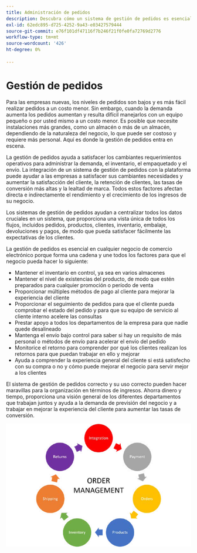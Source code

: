 ```yaml
---
title: Administración de pedidos
description: Descubra cómo un sistema de gestión de pedidos es esencial para su negocio de comercio electrónico.
exl-id: 62edc895-d725-4252-9a43-e03427579444
source-git-commit: e76f101df47116f7b246f21f0fe0fa72769d2776
workflow-type: tm+mt
source-wordcount: '426'
ht-degree: 0%

---
```


# Gestión de pedidos

Para las empresas nuevas, los niveles de pedidos son bajos y es más fácil realizar pedidos a un costo menor. Sin embargo, cuando la demanda aumenta los pedidos aumentan y resulta difícil manejarlos con un equipo pequeño o por usted mismo a un costo menor. Es posible que necesite instalaciones más grandes, como un almacén o más de un almacén, dependiendo de la naturaleza del negocio, lo que puede ser costoso y requiere más personal. Aquí es donde la gestión de pedidos entra en escena.

La gestión de pedidos ayuda a satisfacer los cambiantes requerimientos operativos para administrar la demanda, el inventario, el empaquetado y el envío. La integración de un sistema de gestión de pedidos con la plataforma puede ayudar a las empresas a satisfacer sus cambiantes necesidades y aumentar la satisfacción del cliente, la retención de clientes, las tasas de conversión más altas y la lealtad de marca. Todos estos factores afectan directa e indirectamente el rendimiento y el crecimiento de los ingresos de su negocio.

Los sistemas de gestión de pedidos ayudan a centralizar todos los datos cruciales en un sistema, que proporciona una vista única de todos los flujos, incluidos pedidos, productos, clientes, inventario, embalaje, devoluciones y pagos, de modo que pueda satisfacer fácilmente las expectativas de los clientes.

La gestión de pedidos es esencial en cualquier negocio de comercio electrónico porque forma una cadena y une todos los factores para que el negocio pueda hacer lo siguiente:

- Mantener el inventario en control, ya sea en varios almacenes
- Mantener el nivel de existencias del producto, de modo que estén preparados para cualquier promoción o período de venta
- Proporcionar múltiples métodos de pago al cliente para mejorar la experiencia del cliente
- Proporcionar el seguimiento de pedidos para que el cliente pueda comprobar el estado del pedido y para que su equipo de servicio al cliente interno acelere las consultas
- Prestar apoyo a todos los departamentos de la empresa para que nadie quede desalineado
- Mantenga el envío bajo control para saber si hay un requisito de más personal o métodos de envío para acelerar el envío del pedido
- Monitorice el retorno para comprender por qué los clientes realizan los retornos para que puedan trabajar en ello y mejorar
- Ayuda a comprender la experiencia general del cliente si está satisfecho con su compra o no y cómo puede mejorar el negocio para servir mejor a los clientes

El sistema de gestión de pedidos correcto y su uso correcto pueden hacer maravillas para la organización en términos de ingresos. Ahorra dinero y tiempo, proporciona una visión general de los diferentes departamentos que trabajan juntos y ayuda a la demanda de previsión del negocio y a trabajar en mejorar la experiencia del cliente para aumentar las tasas de conversión.

![Diagrama del proceso de gestión de pedidos](../../assets/playbooks/order-management.png)
